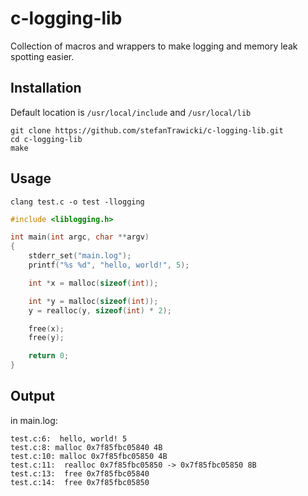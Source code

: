 # c-logging-lib
Collection of macros and wrappers to make logging and memory leak spotting easier.

## Installation
Default location is `/usr/local/include` and `/usr/local/lib`
```shell
git clone https://github.com/stefanTrawicki/c-logging-lib.git
cd c-logging-lib
make
```

## Usage

```shell
clang test.c -o test -llogging
```

```c
#include <liblogging.h>

int main(int argc, char **argv)
{
    stderr_set("main.log");
    printf("%s %d", "hello, world!", 5);

    int *x = malloc(sizeof(int));

    int *y = malloc(sizeof(int));
    y = realloc(y, sizeof(int) * 2);

    free(x);
    free(y);

    return 0;
}
```

## Output
in main.log:
```log
test.c:6:  hello, world! 5
test.c:8: malloc 0x7f85fbc05840 4B
test.c:10: malloc 0x7f85fbc05850 4B
test.c:11:  realloc 0x7f85fbc05850 -> 0x7f85fbc05850 8B
test.c:13:  free 0x7f85fbc05840
test.c:14:  free 0x7f85fbc05850
```